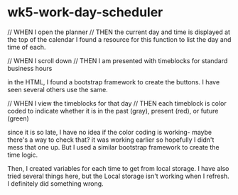 # wk5-work-day-scheduler
  
  // WHEN I open the planner
  // THEN the current day and time is displayed at the top of the calendar
I found a resource for this function to list the day and time of each.

// WHEN I scroll down
  // THEN I am presented with timeblocks for standard business hours

in the HTML, I found a bootstrap framework to create the buttons. I have seen several others use the same. 

  // WHEN I view the timeblocks for that day
  // THEN each timeblock is color coded to indicate whether it is in the past (gray), present (red), or future (green)

  since it is so late, I have no idea if the color coding is working- maybe there's a way to check that? it was working earlier so hopefully I didn't mess that one up. But I used a similar bootstrap framework to create the time logic.

  Then, I created variables for each time to get from local storage. I have also tried several things here, but the Local storage isn't working when I refresh. I definitely did something wrong. 

  